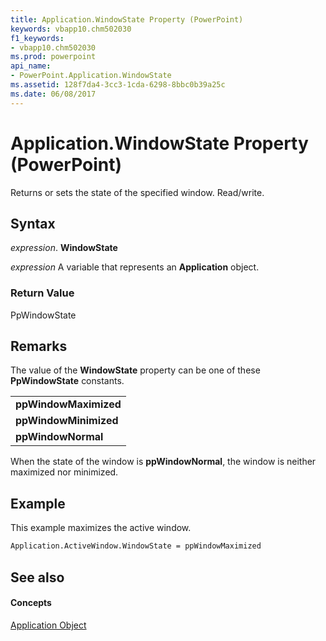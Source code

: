 ```yaml
---
title: Application.WindowState Property (PowerPoint)
keywords: vbapp10.chm502030
f1_keywords:
- vbapp10.chm502030
ms.prod: powerpoint
api_name:
- PowerPoint.Application.WindowState
ms.assetid: 128f7da4-3cc3-1cda-6298-8bbc0b39a25c
ms.date: 06/08/2017
---
```



# Application.WindowState Property (PowerPoint)

Returns or sets the state of the specified window. Read/write.


## Syntax

 _expression_. **WindowState**

 _expression_ A variable that represents an **Application** object.


### Return Value

PpWindowState


## Remarks

The value of the  **WindowState** property can be one of these **PpWindowState** constants.


||
|:-----|
|**ppWindowMaximized**|
|**ppWindowMinimized**|
|**ppWindowNormal**|
When the state of the window is  **ppWindowNormal**, the window is neither maximized nor minimized.


## Example

This example maximizes the active window.


```vb
Application.ActiveWindow.WindowState = ppWindowMaximized
```


## See also


#### Concepts


[Application Object](PowerPoint.Application.md)

